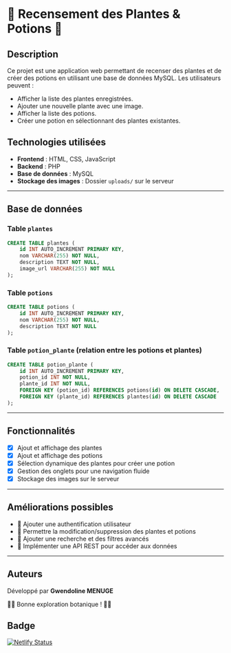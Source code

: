 # 🌿 Recensement des Plantes & Potions 🌿

## Description
Ce projet est une application web permettant de recenser des plantes et de créer des potions en utilisant une base de données MySQL. Les utilisateurs peuvent :
- Afficher la liste des plantes enregistrées.
- Ajouter une nouvelle plante avec une image.
- Afficher la liste des potions.
- Créer une potion en sélectionnant des plantes existantes.

## Technologies utilisées
- **Frontend** : HTML, CSS, JavaScript
- **Backend** : PHP
- **Base de données** : MySQL
- **Stockage des images** : Dossier `uploads/` sur le serveur

---

## Base de données
### Table `plantes`
```sql
CREATE TABLE plantes (
    id INT AUTO_INCREMENT PRIMARY KEY,
    nom VARCHAR(255) NOT NULL,
    description TEXT NOT NULL,
    image_url VARCHAR(255) NOT NULL
);
```
### Table `potions`
```sql
CREATE TABLE potions (
    id INT AUTO_INCREMENT PRIMARY KEY,
    nom VARCHAR(255) NOT NULL,
    description TEXT NOT NULL
);
```
### Table `potion_plante` (relation entre les potions et plantes)
```sql
CREATE TABLE potion_plante (
    id INT AUTO_INCREMENT PRIMARY KEY,
    potion_id INT NOT NULL,
    plante_id INT NOT NULL,
    FOREIGN KEY (potion_id) REFERENCES potions(id) ON DELETE CASCADE,
    FOREIGN KEY (plante_id) REFERENCES plantes(id) ON DELETE CASCADE
);
```

---

## Fonctionnalités
- [x] Ajout et affichage des plantes
- [x] Ajout et affichage des potions
- [x] Sélection dynamique des plantes pour créer une potion
- [x] Gestion des onglets pour une navigation fluide
- [x] Stockage des images sur le serveur

---

## Améliorations possibles
- 🔹 Ajouter une authentification utilisateur
- 🔹 Permettre la modification/suppression des plantes et potions
- 🔹 Ajouter une recherche et des filtres avancés
- 🔹 Implémenter une API REST pour accéder aux données

---

## Auteurs
Développé par **Gwendoline MENUGE**

🌱🌿 Bonne exploration botanique ! 🧪✨

## Badge
[![Netlify Status](https://api.netlify.com/api/v1/badges/5f9ed56d-dce9-4cc2-9c2f-12a6e17ba603/deploy-status)](https://app.netlify.com/sites/recensementplantes/deploys)
